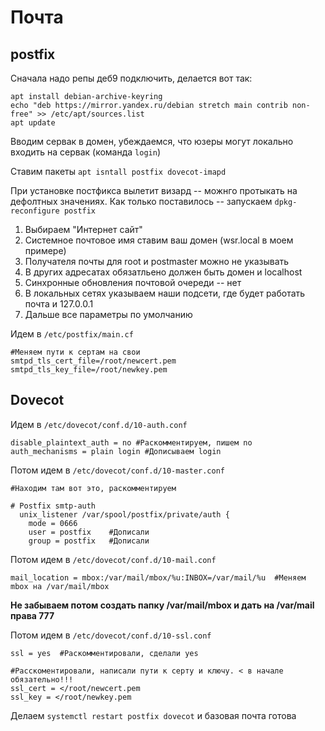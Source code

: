 # Почта


## postfix

Сначала надо репы деб9 подключить, делается вот так:

```
apt install debian-archive-keyring
echo "deb https://mirror.yandex.ru/debian stretch main contrib non-free" >> /etc/apt/sources.list
apt update
```

Вводим сервак в домен, убеждаемся, что юзеры могут локально входить на сервак (команда `login`)

Ставим пакеты `apt isntall postfix dovecot-imapd `

При установке постфикса вылетит визард -- можнго протыкать на дефолтных значениях. Как только поставилось -- запускаем `dpkg-reconfigure postfix`

1. Выбираем "Интернет сайт"
2. Системное почтовое имя ставим ваш домен (wsr.local в моем примере)
3. Получателя почты для root и postmaster можно не указывать
4. В других адресатах обязатльено должен быть домен и localhost
5. Синхронные обновления почтовой очереди -- нет
6. В локальных сетях указываем наши подсети, где будет работать почта и 127.0.0.1
7. Дальше все параметры по умолчанию

Идем в `/etc/postfix/main.cf`

```
#Меняем пути к сертам на свои
smtpd_tls_cert_file=/root/newcert.pem
smtpd_tls_key_file=/root/newkey.pem
```

## Dovecot 

Идем в `/etc/dovecot/conf.d/10-auth.conf`

```
disable_plaintext_auth = no #Раскомментируем, пишем no 
auth_mechanisms = plain login #Дописываем login 
```

Потом идем в `/etc/dovecot/conf.d/10-master.conf`

```
#Находим там вот это, раскомментируем

# Postfix smtp-auth
  unix_listener /var/spool/postfix/private/auth {
    mode = 0666
    user = postfix    #Дописали
    group = postfix   #Дописали
```

Потом идем в `/etc/dovecot/conf.d/10-mail.conf`

```
mail_location = mbox:/var/mail/mbox/%u:INBOX=/var/mail/%u  #Меняем mbox на /var/mail/mbox
```

**Не забываем потом создать папку /var/mail/mbox и дать на /var/mail права 777**

Потом идем в `/etc/dovecot/conf.d/10-ssl.conf`

```
ssl = yes  #Раскомментировали, сделали yes

#Расскоментировали, написали пути к серту и ключу. < в начале обязательно!!!
ssl_cert = </root/newcert.pem
ssl_key = </root/newkey.pem
```

Делаем `systemctl restart postfix dovecot` и базовая почта готова
